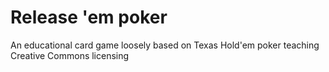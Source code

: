 # Release 'em poker
An educational card game loosely based on Texas Hold'em poker teaching Creative Commons licensing
